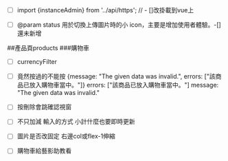 
- [ ]  import {instanceAdmin} from '../api/https';
  //   - []改掛載到vue上

- [ ]
   @param status 用於切換上傳圖片時的小 icon，主要是增加使用者體驗。-[]還未新增

##產品頁products
###購物車
- [ ] currencyFilter
- [ ] 竟然按過的不能按 {message: "The given data was invalid.", errors: ["該商品已放入購物車當中。"]}
errors: ["該商品已放入購物車當中。"]
message: "The given data was invalid."
- [ ] 按刪除會跳確認視窗
- [ ] 不只加減 輸入的方式 小計什麼也要即時更新
- [ ] 圖片是否改固定 右邊col或flex-1伸縮
- [ ] 購物車給藝影助教看

